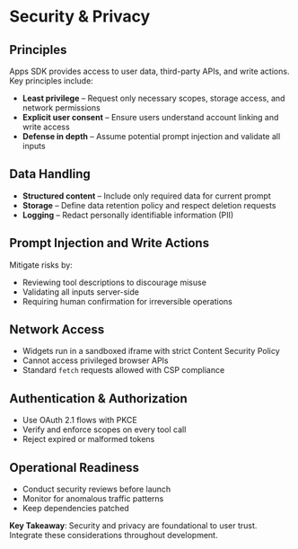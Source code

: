 # Security & Privacy

## Principles

Apps SDK provides access to user data, third-party APIs, and write actions. Key principles include:

- **Least privilege** – Request only necessary scopes, storage access, and network permissions
- **Explicit user consent** – Ensure users understand account linking and write access
- **Defense in depth** – Assume potential prompt injection and validate all inputs

## Data Handling

- **Structured content** – Include only required data for current prompt
- **Storage** – Define data retention policy and respect deletion requests
- **Logging** – Redact personally identifiable information (PII)

## Prompt Injection and Write Actions

Mitigate risks by:
- Reviewing tool descriptions to discourage misuse
- Validating all inputs server-side
- Requiring human confirmation for irreversible operations

## Network Access

- Widgets run in a sandboxed iframe with strict Content Security Policy
- Cannot access privileged browser APIs
- Standard `fetch` requests allowed with CSP compliance

## Authentication & Authorization

- Use OAuth 2.1 flows with PKCE
- Verify and enforce scopes on every tool call
- Reject expired or malformed tokens

## Operational Readiness

- Conduct security reviews before launch
- Monitor for anomalous traffic patterns
- Keep dependencies patched

**Key Takeaway**: Security and privacy are foundational to user trust. Integrate these considerations throughout development.
